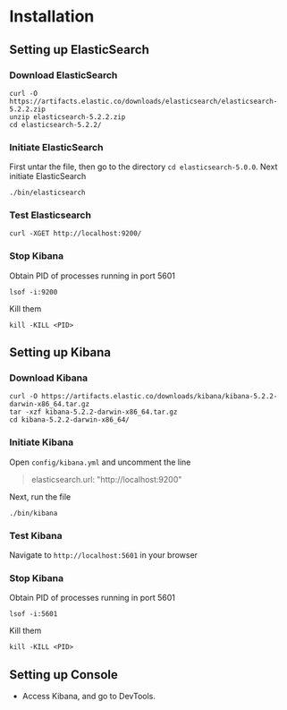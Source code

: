 # Installation

## Setting up ElasticSearch

### Download ElasticSearch

```
curl -O https://artifacts.elastic.co/downloads/elasticsearch/elasticsearch-5.2.2.zip
unzip elasticsearch-5.2.2.zip
cd elasticsearch-5.2.2/
```

### Initiate ElasticSearch

First untar the file, then go to the directory `cd elasticsearch-5.0.0`. Next initiate ElasticSearch

```
./bin/elasticsearch
```

### Test Elasticsearch

```
curl -XGET http://localhost:9200/
```

### Stop Kibana

Obtain PID of processes running in port 5601

```
lsof -i:9200
```

Kill them

```
kill -KILL <PID>
```

## Setting up Kibana

### Download Kibana

```
curl -O https://artifacts.elastic.co/downloads/kibana/kibana-5.2.2-darwin-x86_64.tar.gz
tar -xzf kibana-5.2.2-darwin-x86_64.tar.gz
cd kibana-5.2.2-darwin-x86_64/
```

### Initiate Kibana

Open `config/kibana.yml` and uncomment the line

> elasticsearch.url: "http://localhost:9200"

Next, run the file

```
./bin/kibana
```

### Test Kibana

Navigate to `http://localhost:5601` in your browser


### Stop Kibana

Obtain PID of processes running in port 5601

```
lsof -i:5601
```

Kill them

```
kill -KILL <PID>
```

##  Setting up Console

* Access Kibana, and go to DevTools.

